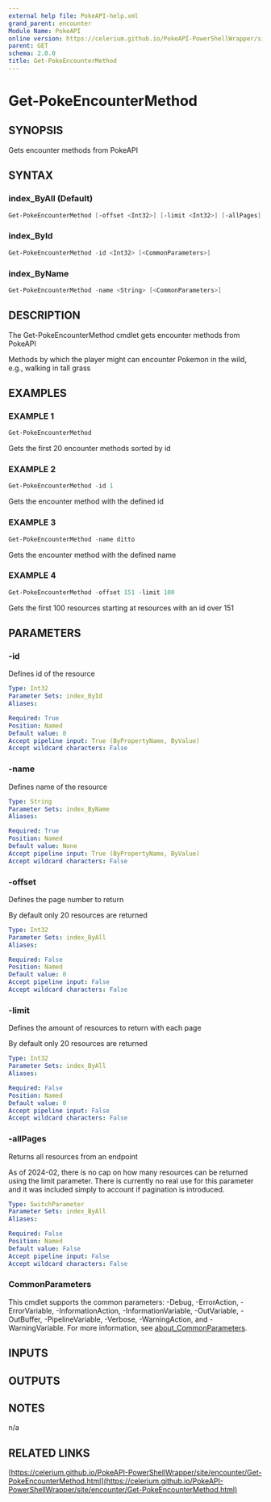 ```yaml
---
external help file: PokeAPI-help.xml
grand_parent: encounter
Module Name: PokeAPI
online version: https://celerium.github.io/PokeAPI-PowerShellWrapper/site/encounter/Get-PokeEncounterMethod.html
parent: GET
schema: 2.0.0
title: Get-PokeEncounterMethod
---
```


# Get-PokeEncounterMethod

## SYNOPSIS
Gets encounter methods from PokeAPI

## SYNTAX

### index_ByAll (Default)
```powershell
Get-PokeEncounterMethod [-offset <Int32>] [-limit <Int32>] [-allPages] [<CommonParameters>]
```

### index_ById
```powershell
Get-PokeEncounterMethod -id <Int32> [<CommonParameters>]
```

### index_ByName
```powershell
Get-PokeEncounterMethod -name <String> [<CommonParameters>]
```

## DESCRIPTION
The Get-PokeEncounterMethod cmdlet gets encounter methods from PokeAPI

Methods by which the player might can encounter Pokemon in the wild,
e.g., walking in tall grass

## EXAMPLES

### EXAMPLE 1
```powershell
Get-PokeEncounterMethod
```

Gets the first 20 encounter methods sorted by id

### EXAMPLE 2
```powershell
Get-PokeEncounterMethod -id 1
```

Gets the encounter method with the defined id

### EXAMPLE 3
```powershell
Get-PokeEncounterMethod -name ditto
```

Gets the encounter method with the defined name

### EXAMPLE 4
```powershell
Get-PokeEncounterMethod -offset 151 -limit 100
```

Gets the first 100 resources starting at resources with
an id over 151

## PARAMETERS

### -id
Defines id of the resource

```yaml
Type: Int32
Parameter Sets: index_ById
Aliases:

Required: True
Position: Named
Default value: 0
Accept pipeline input: True (ByPropertyName, ByValue)
Accept wildcard characters: False
```

### -name
Defines name of the resource

```yaml
Type: String
Parameter Sets: index_ByName
Aliases:

Required: True
Position: Named
Default value: None
Accept pipeline input: True (ByPropertyName, ByValue)
Accept wildcard characters: False
```

### -offset
Defines the page number to return

By default only 20 resources are returned

```yaml
Type: Int32
Parameter Sets: index_ByAll
Aliases:

Required: False
Position: Named
Default value: 0
Accept pipeline input: False
Accept wildcard characters: False
```

### -limit
Defines the amount of resources to return with each page

By default only 20 resources are returned

```yaml
Type: Int32
Parameter Sets: index_ByAll
Aliases:

Required: False
Position: Named
Default value: 0
Accept pipeline input: False
Accept wildcard characters: False
```

### -allPages
Returns all resources from an endpoint

As of 2024-02, there is no cap on how many resources can be
returned using the limit parameter.
There is currently no real
use for this parameter and it was included simply to account if
pagination is introduced.

```yaml
Type: SwitchParameter
Parameter Sets: index_ByAll
Aliases:

Required: False
Position: Named
Default value: False
Accept pipeline input: False
Accept wildcard characters: False
```

### CommonParameters
This cmdlet supports the common parameters: -Debug, -ErrorAction, -ErrorVariable, -InformationAction, -InformationVariable, -OutVariable, -OutBuffer, -PipelineVariable, -Verbose, -WarningAction, and -WarningVariable. For more information, see [about_CommonParameters](http://go.microsoft.com/fwlink/?LinkID=113216).

## INPUTS

## OUTPUTS

## NOTES
n/a

## RELATED LINKS

[https://celerium.github.io/PokeAPI-PowerShellWrapper/site/encounter/Get-PokeEncounterMethod.html](https://celerium.github.io/PokeAPI-PowerShellWrapper/site/encounter/Get-PokeEncounterMethod.html)

